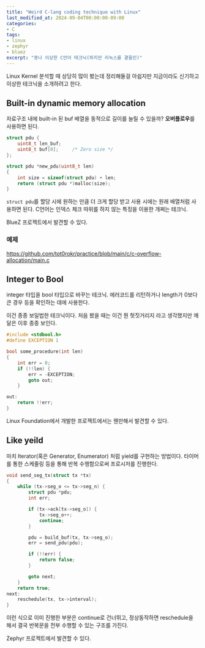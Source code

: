 ```yaml
---
title: "Weird C-lang coding technique with Linux"
last_modified_at: 2024-09-04T00:00:00-09:00
categories:
- C
tags:
- linux
- zephyr
- bluez
excerpt: "종나 이상한 C언어 테크닉(하지만 리눅스를 곁들인)"
---
```


Linux Kernel 분석할 때 상당히 많이 봤는데 정리해둘걸 아쉽지만 지금이라도 신기하고 이상한 테크닉을
소개하려고 한다.

## Built-in dynamic memory allocation

자료구조 내에 built-in 된 buf 배열을 동적으로 길이를 늘릴 수 있을까? **오버플로우**를 사용하면 된다.

```c
struct pdu {
    uint8_t len_buf;
    uint8_t buf[0];     /* Zero size */
};

struct pdu *new_pdu(uint8_t len)
{
    int size = sizeof(struct pdu) + len;
    return (struct pdu *)malloc(size);
}
```

`struct pdu`를 할당 시에 원하는 만큼 더 크게 할당 받고 사용 시에는 원래 배열처럼 사용하면 된다.
C언어는 인덱스 체크 따위를 하지 않는 특징을 이용한 개쩌는 테크닉.

BlueZ 프로젝트에서 발견할 수 있다.

### 예제

https://github.com/tot0rokr/practice/blob/main/c/c-overflow-allocation/main.c

## Integer to Bool

integer 타입을 bool 타입으로 바꾸는 테크닉. 에러코드를 리턴하거나 length가 0보다 큰 경우 등을
확인하는 데에 사용한다.

이건 종종 보일법한 테크닉이다. 처음 봤을 때는 이건 뭔 헛짓거리지 라고 생각했지만 깨달은 이후 종종
보인다.

```c
#include <stdbool.h>
#define EXCEPTION 1

bool some_procedure(int len)
{
    int err = 0;
    if (!!len) {
        err = -EXCEPTION;
        goto out;
    }

out:
    return !!err;
}
```

Linux Foundation에서 개발한 프로젝트에서는 웬만해서 발견할 수 있다.

## Like yeild

마치 Iterator(혹은 Generator, Enumerator) 처럼 yield를 구현하는 방법이다. 타이머를 통한 스케줄링
등을 통해 반복 수행함으로써 프로시저를 진행한다.

```c
void send_seg_tx(struct tx *tx)
{
    while (tx->seg_o <= tx->seg_n) {
        struct pdu *pdu;
        int err;

        if (tx->ack[tx->seg_o]) {
            tx->seg_o++;
            continue;
        }

        pdu = build_buf(tx, tx->seg_o);
        err = send_pdu(pdu);

        if (!!err) {
            return false;
        }

        goto next;
    }
    return true;
next:
    reschedule(tx, tx->interval);
}
```

이런 식으로 이미 진행한 부분은 continue로 건너뛰고, 정상동작하면 reschedule을 해서 결국 반복문을
전부 수행할 수 있는 구조를 가진다.

Zephyr 프로젝트에서 발견할 수 있다.
